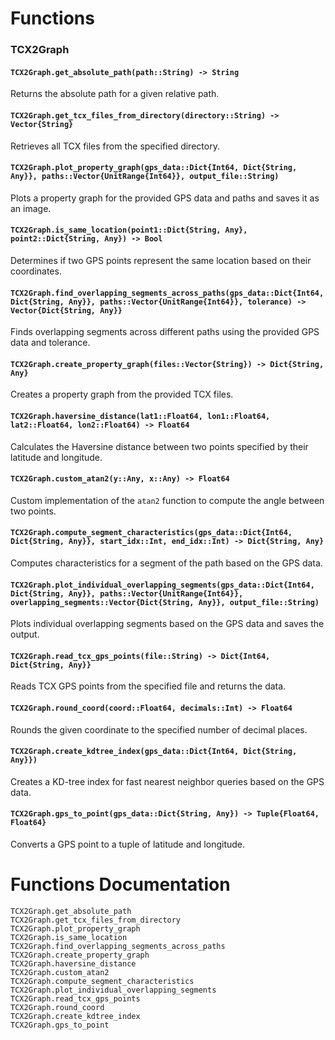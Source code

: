 # Functions

### TCX2Graph

#### `TCX2Graph.get_absolute_path(path::String) -> String`
Returns the absolute path for a given relative path.

#### `TCX2Graph.get_tcx_files_from_directory(directory::String) -> Vector{String}`
Retrieves all TCX files from the specified directory.

#### `TCX2Graph.plot_property_graph(gps_data::Dict{Int64, Dict{String, Any}}, paths::Vector{UnitRange{Int64}}, output_file::String)`
Plots a property graph for the provided GPS data and paths and saves it as an image.

#### `TCX2Graph.is_same_location(point1::Dict{String, Any}, point2::Dict{String, Any}) -> Bool`
Determines if two GPS points represent the same location based on their coordinates.

#### `TCX2Graph.find_overlapping_segments_across_paths(gps_data::Dict{Int64, Dict{String, Any}}, paths::Vector{UnitRange{Int64}}, tolerance) -> Vector{Dict{String, Any}}`
Finds overlapping segments across different paths using the provided GPS data and tolerance.

#### `TCX2Graph.create_property_graph(files::Vector{String}) -> Dict{String, Any}`
Creates a property graph from the provided TCX files.

#### `TCX2Graph.haversine_distance(lat1::Float64, lon1::Float64, lat2::Float64, lon2::Float64) -> Float64`
Calculates the Haversine distance between two points specified by their latitude and longitude.

#### `TCX2Graph.custom_atan2(y::Any, x::Any) -> Float64`
Custom implementation of the `atan2` function to compute the angle between two points.

#### `TCX2Graph.compute_segment_characteristics(gps_data::Dict{Int64, Dict{String, Any}}, start_idx::Int, end_idx::Int) -> Dict{String, Any}`
Computes characteristics for a segment of the path based on the GPS data.

#### `TCX2Graph.plot_individual_overlapping_segments(gps_data::Dict{Int64, Dict{String, Any}}, paths::Vector{UnitRange{Int64}}, overlapping_segments::Vector{Dict{String, Any}}, output_file::String)`
Plots individual overlapping segments based on the GPS data and saves the output.

#### `TCX2Graph.read_tcx_gps_points(file::String) -> Dict{Int64, Dict{String, Any}}`
Reads TCX GPS points from the specified file and returns the data.

#### `TCX2Graph.round_coord(coord::Float64, decimals::Int) -> Float64`
Rounds the given coordinate to the specified number of decimal places.

#### `TCX2Graph.create_kdtree_index(gps_data::Dict{Int64, Dict{String, Any}})`
Creates a KD-tree index for fast nearest neighbor queries based on the GPS data.

#### `TCX2Graph.gps_to_point(gps_data::Dict{String, Any}) -> Tuple{Float64, Float64}`
Converts a GPS point to a tuple of latitude and longitude.

# Functions Documentation

```@docs
TCX2Graph.get_absolute_path
TCX2Graph.get_tcx_files_from_directory
TCX2Graph.plot_property_graph
TCX2Graph.is_same_location
TCX2Graph.find_overlapping_segments_across_paths
TCX2Graph.create_property_graph
TCX2Graph.haversine_distance
TCX2Graph.custom_atan2
TCX2Graph.compute_segment_characteristics
TCX2Graph.plot_individual_overlapping_segments
TCX2Graph.read_tcx_gps_points
TCX2Graph.round_coord
TCX2Graph.create_kdtree_index
TCX2Graph.gps_to_point
```

